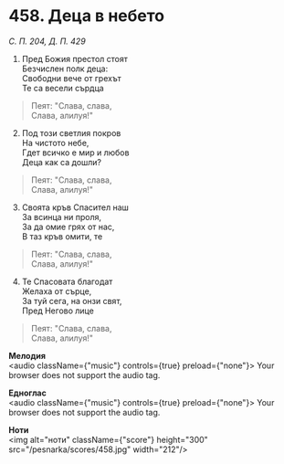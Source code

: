 # 458. Деца в небето

_С. П. 204, Д. П. 429_

1. Пред Божия престол стоят  
Безчислен полк деца:  
Свободни вече от грехът  
Те са весели сърдца  

> Пеят: "Слава, слава,  
> Слава, алилуя!"

2. Под този светлия покров  
На чистото небе,  
Гдет всичко е мир и любов  
Деца как са дошли?  

> Пеят: "Слава, слава,  
> Слава, алилуя!"

3. Своята кръв Спасител наш  
За всинца ни проля,  
За да омие грях от нас,  
В таз кръв омити, те  

> Пеят: "Слава, слава,  
> Слава, алилуя!"

4. Те Спасовата благодат  
Желаха от сърце,  
За туй сега, на онзи свят,  
Пред Негово лице  

> Пеят: "Слава, слава,  
> Слава, алилуя!"

**Мелодия**  
<audio className={"music"} controls={true} preload={"none"}>
    <source src="/pesnarka/mp3/458.mp3" type="audio/mpeg"/>
    Your browser does not support the audio tag.
</audio>

**Едноглас**  
<audio className={"music"} controls={true} preload={"none"}>
    <source src="/pesnarka/transp/458.mp3" type="audio/mpeg"/>
    Your browser does not support the audio tag.
</audio>

**Ноти**  
<img alt="ноти" className={"score"} height="300" src="/pesnarka/scores/458.jpg" width="212"/>
